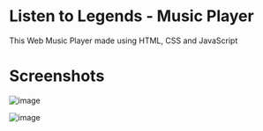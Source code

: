 # Listen to Legends - Music Player
This Web Music Player made using HTML, CSS and JavaScript

# Screenshots
![image](https://user-images.githubusercontent.com/58839369/136371951-cc0635e0-3fd0-458b-98af-912b46b0e891.png)


![image](https://user-images.githubusercontent.com/58839369/136371567-22bea1a9-f1e1-4a85-98b6-26fd187ab4fb.png)
